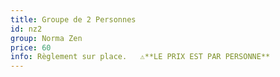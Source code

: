```yaml
---
title: Groupe de 2 Personnes
id: nz2
group: Norma Zen
price: 60
info: Règlement sur place.   ⚠️**LE PRIX EST PAR PERSONNE**
---
```

